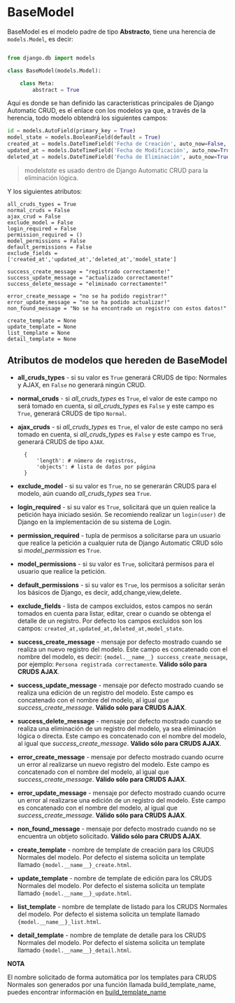 # BaseModel

BaseModel es el modelo padre de tipo **Abstracto**, tiene una herencia de `models.Model`, es decir:

```python

from django.db import models

class BaseModel(models.Model):

    class Meta:
        abstract = True

```

Aquí es donde se han definido las características principales de Django Automatic CRUD, es el enlace con los modelos ya que, a través de la herencia, todo modelo obtendrá los siguientes campos:

```python
id = models.AutoField(primary_key = True)
model_state = models.BooleanField(default = True)
created_at = models.DateTimeField('Fecha de Creación', auto_now=False, auto_now_add=True)
updated_at = models.DateTimeField('Fecha de Modificación', auto_now=True, auto_now_add=False)
deleted_at = models.DateTimeField('Fecha de Eliminación', auto_now=True, auto_now_add=False)
```

> model*state* es usado dentro de Django Automatic CRUD para la eliminación lógica.

Y los siguientes atributos:

    all_cruds_types = True
    normal_cruds = False
    ajax_crud = False
    exclude_model = False
    login_required = False
    permission_required = ()
    model_permissions = False
    default_permissions = False
    exclude_fields = ['created_at','updated_at','deleted_at','model_state']

    success_create_message = "registrado correctamente!"
    success_update_message = "actualizado correctamente!"
    success_delete_message = "eliminado correctamente!"

    error_create_message = "no se ha podido registrar!"
    error_update_message = "no se ha podido actualizar!"
    non_found_message = "No se ha encontrado un registro con estos datos!"

    create_template = None
    update_template = None
    list_template = None
    detail_template = None

## Atributos de modelos que hereden de BaseModel

- **all_cruds_types** - si su valor es `True` generará CRUDS de tipo: Normales y AJAX, en `False` no generará ningún CRUD.
- **normal_cruds** - si _all_cruds_types_ es `True`, el valor de este campo no será tomado en cuenta, si _all_cruds_types_ es `False` y este campo es `True`, generará CRUDS de tipo `Normal`.
- **ajax_cruds** - si _all_cruds_types_ es `True`, el valor de este campo no será tomado en cuenta, si _all_cruds_types_ es `False` y este campo es `True`, generará CRUDS de tipo `AJAX`.

        {
            'length': # número de registros,
            'objects': # lista de datos por página
        }

- **exclude_model** - si su valor es `True`, no se generarán CRUDS para el modelo, aún cuando _all_cruds_types_ sea `True`.
- **login_required** - si su valor es `True`, solicitará que un quien realice la petición haya iniciado sesión. Se recomiendo realizar un `login(user)` de Django en la implementación de su sistema de Login.
- **permission_required** - tupla de permisos a solicitarse para un usuario que realice la petición a cualquier ruta de Django Automatic CRUD sólo si _model_permission_ es `True`.
- **model_permissions** - si su valor es `True`, solicitará permisos para el usuario que realice la petición.
- **default_permissions** - si su valor es `True`, los permisos a solicitar serán los básicos de Django, es decir, add,change,view,delete.
- **exclude_fields** - lista de campos excluidos, estos campos no serán tomados en cuenta para listar, editar, crear o cuando se obtenga el detalle de un registro. Por defecto los campos excluidos son los campos: `created_at,updated_at,deleted_at,model_state`.

- **success_create_message** - mensaje por defecto mostrado cuando se realiza un nuevo registro del modelo. Este campo es concatenado con el nombre del modelo, es decir: `{model.__name__} success_create_message`, por ejemplo: `Persona registrada correctamente`. **Válido sólo para CRUDS AJAX**.
- **success_update_message** - mensaje por defecto mostrado cuando se realiza una edición de un registro del modelo. Este campo es concatenado con el nombre del modelo, al igual que _success_create_message_. **Válido sólo para CRUDS AJAX**.
- **success_delete_message** - mensaje por defecto mostrado cuando se realiza una eliminación de un registro del modelo, ya sea eliminación lógica o directa. Este campo es concatenado con el nombre del modelo, al igual que _success_create_message_. **Válido sólo para CRUDS AJAX**.

- **error_create_message** - mensaje por defecto mostrado cuando ocurre un error al realizarse un nuevo registro del modelo. Este campo es concatenado con el nombre del modelo, al igual que _success_create_message_. **Válido sólo para CRUDS AJAX**.
- **error_update_message** - mensaje por defecto mostrado cuando ocurre un error al realizarse una edición de un registro del modelo. Este campo es concatenado con el nombre del modelo, al igual que _success_create_message_. **Válido sólo para CRUDS AJAX**.
- **non_found_message** - mensaje por defecto mostrado cuando no se encuentra un obtjeto solicitado. **Válido sólo para CRUDS AJAX**.

- **create_template** - nombre de template de creación para los CRUDS Normales del modelo. Por defecto el sistema solicita un template llamado `{model.__name__}_create.html`.
- **update_template** - nombre de template de edición para los CRUDS Normales del modelo. Por defecto el sistema solicita un template llamado `{model.__name__}_update.html`.
- **list_template** - nombre de template de listado para los CRUDS Normales del modelo. Por defecto el sistema solicita un template llamado `{model.__name__}_list.html`.
- **detail_template** - nombre de template de detalle para los CRUDS Normales del modelo. Por defecto el sistema solicita un template llamado `{model.__name__}_detail.html`.


**NOTA**

El nombre solicitado de forma automática por los templates para  CRUDS Normales son generados por una función llamada build_template_name, puedes encontrar información en [build_template_name](extra-functions.md#build_template_name)